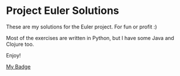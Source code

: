 Project Euler Solutions
=======================

These are my solutions for the Euler project. For fun or profit :)

Most of the exercises are written in Python, but I have some Java and Clojure too.

Enjoy!

[My Badge](http://projecteuler.net/profile/bytegirl.png)


